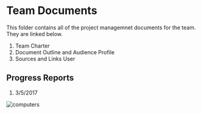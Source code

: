 # Team Documents 

This folder contains all of the project managemnet documents for the team. They are linked below. 

1. Team Charter
2. Document Outline and Audience Profile
3. Sources and Links User

## Progress Reports
1. 3/5/2017 

![computers](assets/computers.jpg)
